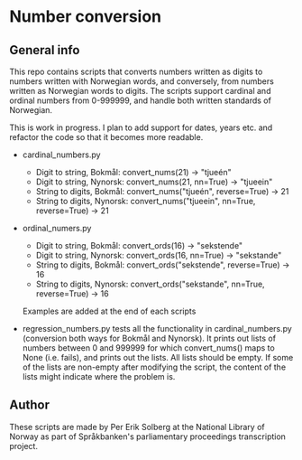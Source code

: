 # Number conversion

## General info
This repo contains scripts that converts numbers written as digits to numbers written with
Norwegian words, and conversely, from numbers written as Norwegian words to digits. The scripts
support cardinal and ordinal numbers from 0-999999, and handle both written standards of Norwegian.

This is work in progress. I plan to add support for dates, years etc. and refactor the code
so that it becomes more readable.

- cardinal_numbers.py
    - Digit to string, Bokmål:
        convert_nums(21) -> "tjueén"
    - Digit to string, Nynorsk:
        convert_nums(21, nn=True) -> "tjueein"
    - String to digits, Bokmål:
        convert_nums("tjueén", reverse=True) -> 21
    - String to digits, Nynorsk:
        convert_nums("tjueein", nn=True, reverse=True) -> 21
    
- ordinal_numers.py
    - Digit to string, Bokmål:
        convert_ords(16) -> "sekstende"
    - Digit to string, Nynorsk:
        convert_ords(16, nn=True) -> "sekstande"
    - String to digits, Bokmål:
        convert_ords("sekstende", reverse=True) -> 16
    - String to digits, Nynorsk:
        convert_ords("sekstande", nn=True, reverse=True) -> 16
    
    Examples are added at the end of each scripts

- regression_numbers.py
    tests all the functionality in cardinal_numbers.py (conversion both ways for 
    Bokmål and Nynorsk). It prints out lists of numbers between 0 and 999999 for which
    convert_nums() maps to None (i.e. fails), and prints out the lists. All lists should
    be empty. If some of the lists are non-empty after modifying the script, the content
    of the lists might indicate where the problem is.

## Author
These scripts are made by Per Erik Solberg at the National Library of Norway as part of
Språkbanken's parliamentary proceedings transcription project.

